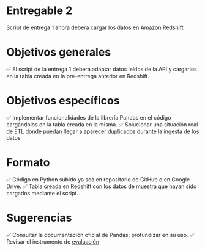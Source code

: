 # Entregable 2
Script de entrega 1 ahora deberá cargar los datos en Amazon Redshift

# Objetivos generales
✅ El script de la entrega 1 deberá adaptar datos leídos de la API y cargarlos en la tabla creada en la pre-entrega anterior en Redshift.

# Objetivos específicos
✅ Implementar funcionalidades de la librería Pandas en el código cargándolos en la tabla creada en la misma.
✅ Solucionar una situación real de ETL donde puedan llegar a aparecer duplicados durante la ingesta de los datos

# Formato
✅ Código en Python subido ya sea en repositorio de GitHub o en Google Drive.
✅ Tabla creada en Redshift con los datos de muestra que hayan sido cargados mediante el script.

# Sugerencias
✅ Consultar la documentación oficial de Pandas; profundizar en su uso.
✅ Revisar el instrumento de [evaluación](https://drive.google.com/file/d/1W6aEhHCwzZ3aiEoFx47koTCSJuDhgKY0/view?usp=sharing)
